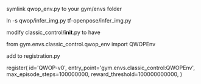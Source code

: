 

symlink qwop_env.py to your gym/envs folder

ln -s qwop/infer_img.py tf-openpose/infer_img.py

modify classic_control/__init__.py to have

from gym.envs.classic_control.qwop_env import QWOPEnv

add to registration.py

register(
    id='QWOP-v0',
    entry_point='gym.envs.classic_control:QWOPEnv',
    max_episode_steps=100000000,
    reward_threshold=100000000000,
)